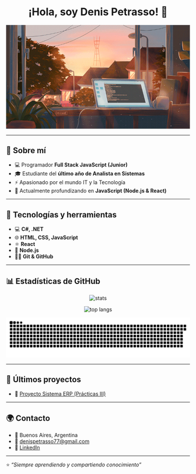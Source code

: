 <h1 align="center">¡Hola, soy Denis Petrasso! 👋</h1>

<p align="center">
  <img src="https://raw.githubusercontent.com/DenisPetrasso77/DenisPetrasso77/main/Banner.gif" alt="GIF divertido" width="625px" />
</p>

---

## 📖 Sobre mí  

- 💻 Programador **Full Stack JavaScript (Junior)**  
- 🎓 Estudiante del **último año de Analista en Sistemas**  
- ⚡ Apasionado por el mundo IT y la Tecnología  
- 🌱 Actualmente profundizando en **JavaScript (Node.js & React)**  

---

## 🚀 Tecnologías y herramientas  

- 💻 **C#, .NET**  
- 🌐 **HTML, CSS, JavaScript**  
- ⚛️ **React**  
- 🌱 **Node.js**  
- 🧑‍💻 **Git & GitHub**  

---

## 📊 Estadísticas de GitHub  

<p align="center">
  <img src="https://github-readme-stats.vercel.app/api?username=DenisPetrasso77&show_icons=true&theme=radical" alt="stats" />
</p>

<p align="center">
  <img src="https://github-readme-stats.vercel.app/api/top-langs/?username=DenisPetrasso77&layout=compact&theme=radical" alt="top langs" />
</p>

<p align="center">
  <img src="https://raw.githubusercontent.com/DenisPetrasso77/DenisPetrasso77/main/github-contribution-grid-snake.svg" alt="snake animation" />
</p>

---

## 📌 Últimos proyectos  

- 🔧 [Proyecto Sistema ERP (Prácticas III)](https://github.com/DenisPetrasso77/proyecto-sistema-erp-practicas-III)

---

## 🌍 Contacto  

- 📍 Buenos Aires, Argentina  
- 📧 [denispetrasso77@gmail.com](mailto:denispetrasso77@gmail.com)  
- 🔗 [LinkedIn](https://www.linkedin.com/in/denis-petrasso/)  

---

⭐️ _“Siempre aprendiendo y compartiendo conocimiento”_  
